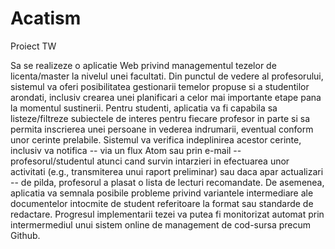 Acatism
=======
Proiect TW

Sa se realizeze o aplicatie Web privind managementul tezelor de licenta/master la nivelul unei facultati. 
Din punctul de vedere al profesorului, sistemul va oferi posibilitatea gestionarii temelor propuse si a studentilor arondati,
inclusiv crearea unei planificari a celor mai importante etape pana la momentul sustinerii. Pentru studenti, aplicatia va fi
capabila sa listeze/filtreze subiectele de interes pentru fiecare profesor in parte si sa permita inscrierea unei persoane 
in vederea indrumarii, eventual conform unor cerinte prelabile. Sistemul va verifica indeplinirea acestor cerinte, inclusiv 
va notifica -- via un flux Atom sau prin e-mail -- profesorul/studentul atunci cand survin intarzieri in efectuarea unor 
activitati (e.g., transmiterea unui raport preliminar) sau daca apar actualizari -- de pilda, profesorul a plasat o lista
de lecturi recomandate. De asemenea, aplicatia va semnala posibile probleme privind variantele intermediare ale documentelor
intocmite de student referitoare la format sau standarde de redactare. Progresul implementarii tezei va putea fi monitorizat
automat prin intermermediul unui sistem online de management de cod-sursa precum Github.

